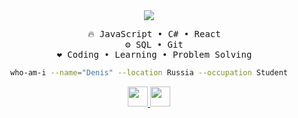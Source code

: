 <div align="center">
<img src="https://readme-typing-svg.demolab.com?font=Nunito&size=24&duration=2000&pause=100&color=BDD9BF&center=true&vCenter=true&multiline=true&repeat=false&random=false&width=435&height=75&lines=cramatsu;%E3%80%8Cto+live+is+to+create%E3%80%8D"/>
<pre>
  🔥 JavaScript • C# • React
  ⚙️ SQL • Git
  ❤️ Coding • Learning • Problem Solving
</pre>

```bash
who-am-i --name="Denis" --location Russia --occupation Student
```
<p align="center"> <a href="https://discord.com/users/kafuka39" target="_blank" rel="noreferrer"> <picture> <source media="(prefers-color-scheme: dark)" srcset="https://raw.githubusercontent.com/danielcranney/readme-generator/main/public/icons/socials/discord-dark.svg" /> <source media="(prefers-color-scheme: light)" srcset="https://raw.githubusercontent.com/danielcranney/readme-generator/main/public/icons/socials/discord.svg" /> <img src="https://raw.githubusercontent.com/danielcranney/readme-generator/main/public/icons/socials/discord.svg" width="32" height="32" /> </picture> </a> <a href="https://www.github.com/Kafka39" target="_blank" rel="noreferrer"> <picture> <source media="(prefers-color-scheme: dark)" srcset="https://raw.githubusercontent.com/danielcranney/readme-generator/main/public/icons/socials/github-dark.svg" /> <source media="(prefers-color-scheme: light)" srcset="https://raw.githubusercontent.com/danielcranney/readme-generator/main/public/icons/socials/github.svg" /> <img src="https://raw.githubusercontent.com/danielcranney/readme-generator/main/public/icons/socials/github.svg" width="32" height="32" /> </picture> </a></p>
</div>
